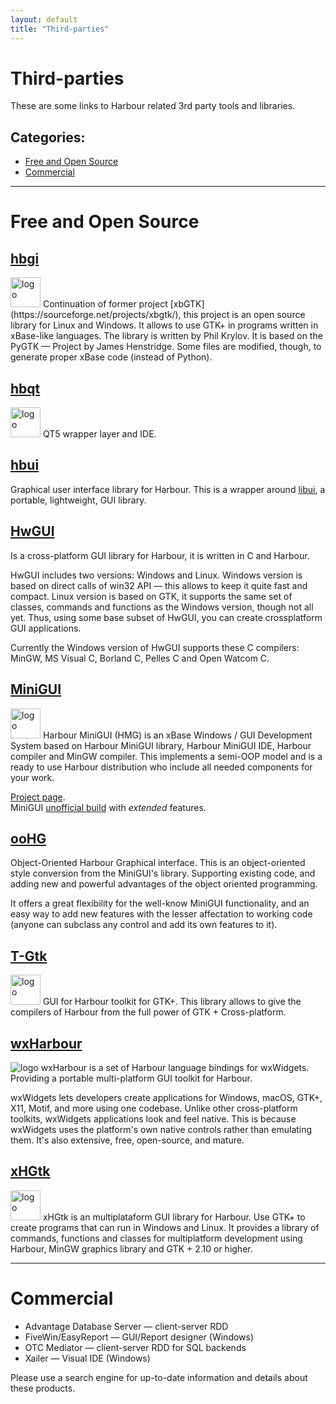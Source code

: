 ```yaml
---
layout: default
title: "Third-parties"
---
```

# Third-parties

These are some links to Harbour related 3rd party tools and libraries.

## Categories:

* [Free and Open Source](#free-and-open-source)
* [Commercial](#commercial)

---

# Free and Open Source

## [hbgi](https://github.com/tuffnatty/hbgi)

<img class="img-right" src="{{ site.baseurl }}/images/3rd_gtk.svg" height="48" alt="logo">
Continuation of former project [xbGTK](https://sourceforge.net/projects/xbgtk/),
this project is an open source library for Linux and Windows. It allows to use
GTK+ in programs written in xBase-like languages. The library is written by Phil
Krylov. It is based on the PyGTK — Project by James Henstridge. Some files are
modified, though, to generate proper xBase code (instead of Python).

## [hbqt](https://sourceforge.net/projects/qtcontribs/)

<img class="img-right" src="{{ site.baseurl }}/images/3rd_qt.svg" height="48" alt="logo">
QT5 wrapper layer and IDE.

## [hbui](https://github.com/RJopek/HBUI)

Graphical user interface library for Harbour. This is a wrapper around
[libui](https://github.com/andlabs/libui), a portable, lightweight, GUI library.

## [HwGUI](https://sourceforge.net/projects/hwgui/)

Is a cross-platform GUI library for Harbour, it is written in C and Harbour.

HwGUI includes two versions: Windows and Linux. Windows version is based on
direct calls of win32 API — this allows to keep it quite fast and compact.
Linux version is based on GTK, it supports the same set of classes, commands
and functions as the Windows version, though not all yet. Thus, using some
base subset of HwGUI, you can create crossplatform GUI applications.

Currently the Windows version of HwGUI supports these C compilers: MinGW, MS
Visual C, Borland C, Pelles C and Open Watcom C.

## [MiniGUI](https://sites.google.com/site/hmgweb/)

<img class="img-right" src="{{ site.baseurl }}/images/3rd_minigui.svg" height="48" alt="logo">
Harbour MiniGUI (HMG) is an xBase Windows / GUI Development System based
on Harbour MiniGUI library, Harbour MiniGUI IDE, Harbour compiler and MinGW
compiler. This implements a semi-OOP model and is a ready to use Harbour
distribution who include all needed components for your work.

[Project page](https://sourceforge.net/projects/harbourminigui/).<br>
MiniGUI [unofficial build](http://www.hmgextended.com/) with _extended_ features.

## [ooHG](https://sourceforge.net/projects/oohg/)

Object-Oriented Harbour Graphical interface. This is an object-oriented style
conversion from the MiniGUI's library. Supporting existing code, and adding new
and powerful advantages of the object oriented programming.

It offers a great flexibility for the well-know MiniGUI functionality, and an
easy way to add new features with the lesser affectation to working code (anyone
can subclass any control and add its own features to it).

## [T-Gtk](https://sourceforge.net/projects/t-gtk/)

<img class="img-right" src="{{ site.baseurl }}/images/3rd_gtk.svg" height="48" alt="logo">
GUI for Harbour toolkit for GTK+. This library allows to give the compilers of
Harbour from the full power of GTK + Cross-platform.

## [wxHarbour](https://sourceforge.net/projects/wxharbour/)

<img class="img-right" src="{{ site.baseurl }}/images/3rd_wxwidgets.svg" alt="logo">
wxHarbour is a set of Harbour language bindings for wxWidgets. Providing
a portable multi-platform GUI toolkit for Harbour.

wxWidgets lets developers create applications for Windows, macOS, GTK+, X11,
Motif, and more using one codebase. Unlike other cross-platform toolkits,
wxWidgets applications look and feel native. This is because wxWidgets uses
the platform's own native controls rather than emulating them. It's also
extensive, free, open-source, and mature.

## [xHGtk](https://sourceforge.net/projects/xhgtk/)

<img class="img-right" src="{{ site.baseurl }}/images/3rd_gtk.svg" height="48" alt="logo">
xHGtk is an multiplataform GUI library for Harbour. Use GTK+ to create programs
that can run in Windows and Linux. It provides a library of commands, functions
and classes for multiplatform development using Harbour, MinGW graphics library
and GTK + 2.10 or higher.

---

# Commercial

* Advantage Database Server — client-server RDD
* FiveWin/EasyReport — GUI/Report designer (Windows)
* OTC Mediator — client-server RDD for SQL backends
* Xailer — Visual IDE (Windows)

Please use a search engine for up-to-date information and details about these
products.
